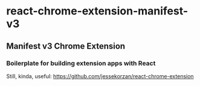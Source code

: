 # react-chrome-extension-manifest-v3
## Manifest v3 Chrome Extension
### Boilerplate for building extension apps with React


Still, kinda, useful: https://github.com/jessekorzan/react-chrome-extension